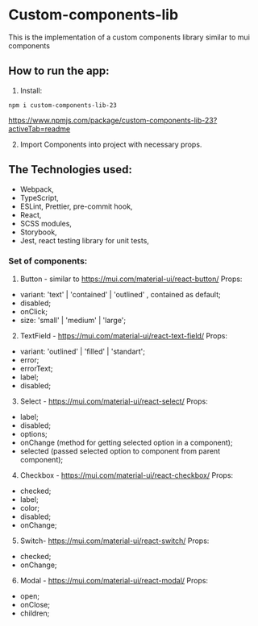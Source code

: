 # Custom-components-lib
This is the implementation of a custom components library similar to mui components

## How to run the app:
1. Install:
```
npm i custom-components-lib-23
```
https://www.npmjs.com/package/custom-components-lib-23?activeTab=readme

2. Import Components into project with necessary props.

## The Technologies used:
- Webpack,
- TypeScript,
- ESLint, Prettier, pre-commit hook,
- React,
- SCSS modules,
- Storybook,
- Jest, react testing library for unit tests,

### Set of components:
1. Button - similar to https://mui.com/material-ui/react-button/
 Props:
- variant: 'text' | 'contained' | 'outlined' , contained as default;
- disabled;
- onClick;
- size: 'small' | 'medium' | 'large';

2. TextField - https://mui.com/material-ui/react-text-field/
 Props:
- variant: 'outlined' | 'filled' | 'standart';
- error;
- errorText;
- label;
- disabled;

3. Select -  https://mui.com/material-ui/react-select/
 Props:
- label;
- disabled;
- options;
- onChange (method for getting selected option in a component);
- selected (passed selected option to component from parent component);

4. Checkbox - https://mui.com/material-ui/react-checkbox/
 Props:
- checked;
- label;
- color;
- disabled;
- onChange;

5. Switch- https://mui.com/material-ui/react-switch/
 Props:
- checked;
- onChange;

6. Modal - https://mui.com/material-ui/react-modal/
 Props:
- open;
- onClose;
- children;
